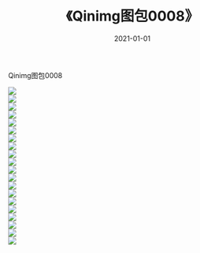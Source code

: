 ﻿---
layout: post
title:  《Qinimg图包0008》
date:   2021-01-01
img: http://imgx.orgx.ga/Qinimg图包/Qinimg图包0008/000.jpg
categories: [美女, 清纯, 唯美]
---

Qinimg图包0008

 ![](http://imgx.orgx.ga/Qinimg图包/Qinimg图包0008/001.jpg) <br>![](http://imgx.orgx.ga/Qinimg图包/Qinimg图包0008/002.jpg) <br>![](http://imgx.orgx.ga/Qinimg图包/Qinimg图包0008/003.jpg) <br>![](http://imgx.orgx.ga/Qinimg图包/Qinimg图包0008/004.jpg) <br>![](http://imgx.orgx.ga/Qinimg图包/Qinimg图包0008/005.jpg) <br>![](http://imgx.orgx.ga/Qinimg图包/Qinimg图包0008/006.jpg) <br>![](http://imgx.orgx.ga/Qinimg图包/Qinimg图包0008/007.jpg) <br>![](http://imgx.orgx.ga/Qinimg图包/Qinimg图包0008/008.jpg) <br>![](http://imgx.orgx.ga/Qinimg图包/Qinimg图包0008/009.jpg) <br>![](http://imgx.orgx.ga/Qinimg图包/Qinimg图包0008/010.jpg) <br>![](http://imgx.orgx.ga/Qinimg图包/Qinimg图包0008/011.jpg) <br>![](http://imgx.orgx.ga/Qinimg图包/Qinimg图包0008/012.jpg) <br>![](http://imgx.orgx.ga/Qinimg图包/Qinimg图包0008/013.jpg) <br>![](http://imgx.orgx.ga/Qinimg图包/Qinimg图包0008/014.jpg) <br>![](http://imgx.orgx.ga/Qinimg图包/Qinimg图包0008/015.jpg) <br>![](http://imgx.orgx.ga/Qinimg图包/Qinimg图包0008/016.jpg) <br>![](http://imgx.orgx.ga/Qinimg图包/Qinimg图包0008/017.jpg) <br>![](http://imgx.orgx.ga/Qinimg图包/Qinimg图包0008/018.jpg) <br>![](http://imgx.orgx.ga/Qinimg图包/Qinimg图包0008/019.jpg) <br>![](http://imgx.orgx.ga/Qinimg图包/Qinimg图包0008/020.jpg) <br>